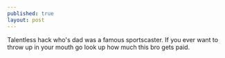 ```yaml
---
published: true
layout: post
---
```


Talentless hack who's dad was a famous sportscaster. If you ever want to throw up in your mouth go look up how much this bro gets paid. 
